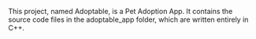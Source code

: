 This project, named Adoptable, is a Pet Adoption App.
It contains the source code files in the adoptable_app folder, which are written entirely in C++.
